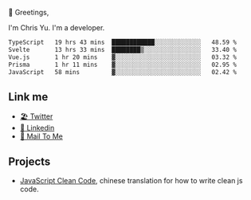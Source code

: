 👋 Greetings, 

I'm Chris Yu. I'm a developer. 


<!--START_SECTION:waka-->

```txt
TypeScript   19 hrs 43 mins  ████████████░░░░░░░░░░░░░   48.59 %
Svelte       13 hrs 33 mins  ████████▒░░░░░░░░░░░░░░░░   33.40 %
Vue.js       1 hr 20 mins    ▓░░░░░░░░░░░░░░░░░░░░░░░░   03.32 %
Prisma       1 hr 11 mins    ▓░░░░░░░░░░░░░░░░░░░░░░░░   02.95 %
JavaScript   58 mins         ▓░░░░░░░░░░░░░░░░░░░░░░░░   02.42 %
```

<!--END_SECTION:waka-->

## Link me

- [🏖️ Twitter](https://twitter.com/yuetong3yu)
- [🧳 Linkedin](https://www.linkedin.com/in/yuetong3yu)
- [📧 Mail To Me](mailto:yuetong3yu@gmail.com)


## Projects 

- [JavaScript Clean Code](https://js-clean-code-cn.vercel.app/), chinese translation for how to write clean js code.
